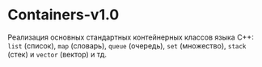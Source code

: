 # Containers-v1.0
Реализация основных стандартных контейнерных классов языка С++: `list` (список), `map` (словарь), `queue` (очередь), `set` (множество), `stack` (стек) и `vector` (вектор) и тд.
